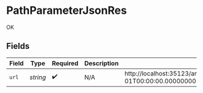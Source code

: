 # PathParameterJsonRes

OK


## Fields

| Field                                                                                                                                                                                                                                                                                                                                                                                                               | Type                                                                                                                                                                                                                                                                                                                                                                                                                | Required                                                                                                                                                                                                                                                                                                                                                                                                            | Description                                                                                                                                                                                                                                                                                                                                                                                                         | Example                                                                                                                                                                                                                                                                                                                                                                                                             |
| ------------------------------------------------------------------------------------------------------------------------------------------------------------------------------------------------------------------------------------------------------------------------------------------------------------------------------------------------------------------------------------------------------------------- | ------------------------------------------------------------------------------------------------------------------------------------------------------------------------------------------------------------------------------------------------------------------------------------------------------------------------------------------------------------------------------------------------------------------- | ------------------------------------------------------------------------------------------------------------------------------------------------------------------------------------------------------------------------------------------------------------------------------------------------------------------------------------------------------------------------------------------------------------------- | ------------------------------------------------------------------------------------------------------------------------------------------------------------------------------------------------------------------------------------------------------------------------------------------------------------------------------------------------------------------------------------------------------------------- | ------------------------------------------------------------------------------------------------------------------------------------------------------------------------------------------------------------------------------------------------------------------------------------------------------------------------------------------------------------------------------------------------------------------- |
| `url`                                                                                                                                                                                                                                                                                                                                                                                                               | *string*                                                                                                                                                                                                                                                                                                                                                                                                            | :heavy_check_mark:                                                                                                                                                                                                                                                                                                                                                                                                  | N/A                                                                                                                                                                                                                                                                                                                                                                                                                 | http://localhost:35123/anything/pathParams/json/{"any":"any","bigint":8821239038968084,"bigintStr":"9223372036854775808","bool":true,"boolOpt":true,"date":"2020-01-01","dateTime":"2020-01-01T00:00:00.000000001Z","decimal":3.141592653589793,"decimalStr":"3.14159265358979344719667586","enum":"one","float32":1.1,"int":1,"int32":1,"int32Enum":55,"intEnum":2,"num":1.1,"str":"test","strOpt":"testOptional"} |
